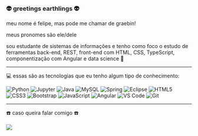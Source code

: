 ### :alien: greetings earthlings :alien:

meu nome é felipe, mas pode me chamar de graebin!

meus pronomes são ele/dele

sou estudante de sistemas de informações e tenho como foco o estudo de ferramentas back-end, REST, front-end com HTML, CSS, TypeScript, componentização com Angular e data science :telescope:

<hr>

:computer: essas são as tecnologias que eu tenho algum tipo de conhecimento:

![Python](https://img.shields.io/badge/-Python-blue?&style=for-the-badge&logo=python&logoColor=white)
![Jupyter](https://img.shields.io/badge/-Jupyter-important?&style=for-the-badge&logo=jupyter&logoColor=white)
![Java](https://img.shields.io/badge/Java-ED8B00?style=for-the-badge&logo=java&logoColor=white)
![MySQL](https://img.shields.io/badge/MySQL-00000F?style=for-the-badge&logo=mysql&logoColor=white)
![Spring](https://img.shields.io/badge/-Spring-green?&style=for-the-badge&logo=spring&logoColor=white)
![Eclipse](https://img.shields.io/badge/-Eclipse-informatical?&style=for-the-badge&logo=eclipse&logoColor=white)
![HTML5](https://img.shields.io/badge/html5%20-%23E34F26.svg?&style=for-the-badge&logo=html5&logoColor=white)
![CSS3](https://img.shields.io/badge/css3%20-%231572B6.svg?&style=for-the-badge&logo=css3&logoColor=white)
![Bootstrap](https://img.shields.io/badge/-Bootstrap-563D7C?&style=for-the-badge&logo=bootstrap&logoColor=white)
![JavaScript](https://img.shields.io/badge/JavaScript-F7DF1E?style=for-the-badge&logo=javascript&logoColor=black)
![Angular](https://img.shields.io/badge/-Angular-DD0031?&style=for-the-badge&logo=angular&logoColor=white)
![VS Code](https://img.shields.io/badge/-VSCode-007ACC?&style=for-the-badge&logo=visual-studio-code&logoColor=white)
![Git](https://img.shields.io/badge/git%20-%23F05033.svg?&style=for-the-badge&logo=git&logoColor=white)

<hr>

:telephone: caso queira falar comigo :telephone:
<br>
<br>
    [<img src="https://img.shields.io/badge/linkedin-%230077B5.svg?&style=for-the-badge&logo=linkedin&logoColor=white" />](https://www.linkedin.com/in/felipe-graebin/)
